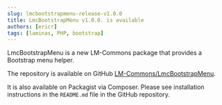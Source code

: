 ```yaml
---
slug: lmcbootstrapmenu-release-v1.0.0
title: LmcBootstrapMenu v1.0.0. is available
authors: [ericr]
tags: [laminas, PHP, bootstrap]
---
```

LmcBootstrapMenu is a new LM-Commons package that provides a Bootstrap menu helper.

The repository is available on GitHub [LM-Commons/LmcBootstrapMenu](https://github.com/LM-Commons/LmcBootstrapMenu).

It is also available on Packagist via Composer.  Please see installation instructions in the `README.md` file in the GitHub repository.
